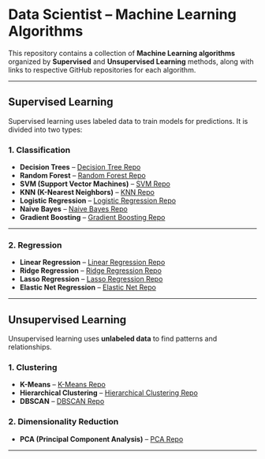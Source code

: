 
# Data Scientist – Machine Learning Algorithms

This repository contains a collection of **Machine Learning algorithms** organized by **Supervised** and **Unsupervised Learning** methods, along with links to respective GitHub repositories for each algorithm.

---

## Supervised Learning

Supervised learning uses labeled data to train models for predictions. It is divided into two types:

### 1. Classification

- **Decision Trees** – [Decision Tree Repo](Supervised/Decision_tree_Movie_Interest_Predictor)  
- **Random Forest** – [Random Forest Repo](Supervised/RandomForestClassifier_Student_pass_Predicter)  
- **SVM (Support Vector Machines)** – [SVM Repo](Supervised/Credit_Fraud_SVM_App)  
- **KNN (K-Nearest Neighbors)** – [KNN Repo](Supervised/Student_Success_KNN_App)  
- **Logistic Regression** – [Logistic Regression Repo](Supervised/LogistcRegression_Diabetes_Predictor)  
- **Naive Bayes** – [Naive Bayes Repo](https://github.com/nadeem1615/Data-Science/tree/main/Supervised/Multinomial_Naive_Bayes%20Spam_Detector_App)  
- **Gradient Boosting** – [Gradient Boosting Repo](Supervised/Loan_Default_GB_App)

---

### 2. Regression

- **Linear Regression** – [Linear Regression Repo](Supervised/LinearRegression_Titanic_Survival_Predictor)  
- **Ridge Regression** – [Ridge Regression Repo](Supervised/Smartphone_Price_Ridge_App)  
- **Lasso Regression** – [Lasso Regression Repo](Supervised/Salary_Predictor_Lasso_App)  
- **Elastic Net Regression** – [Elastic Net Repo](Supervised/Car_Price_ElasticNet_App)

---

## Unsupervised Learning

Unsupervised learning uses **unlabeled data** to find patterns and relationships.

### 1. Clustering

- **K-Means** – [K-Means Repo](Unsupervised/Mall_Customer_KMeans)  
- **Hierarchical Clustering** – [Hierarchical Clustering Repo](Unsupervised/Hierarchical_Clustering_Mall_Customer_Segmentation)  
- **DBSCAN** – [DBSCAN Repo](Unsupervised/Customer_Segmentation_DBSCAN)

### 2. Dimensionality Reduction

- **PCA (Principal Component Analysis)** – [PCA Repo](Unsupervised/Auto_Data_PCA_Transformer)

---

